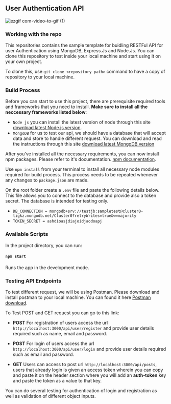## User Authentication API 

![ezgif com-video-to-gif (1)](https://user-images.githubusercontent.com/57854970/85190899-72224d80-b2ef-11ea-9257-1d7b443dea3d.gif)

### Working with the repo 
This repositories contains the sample template for buidling RESTFul API for user Authentication using MongoDB, Express.Js and Node.Js. You can clone this repository to test inside your local machine and start using it on your own project.

To clone this, use `git clone <repository path>` command to have a copy of repository to your local machine.

### Build Process
Before you can start to use this project, there are prerequisite required tools and frameworks that you need to install. **Make sure to install all the neccessary frameworks listed below**:

* `Node js` you can install the latest version of node through this site [download latest Node.js version](https://nodejs.org/en/download/).
* `MongoDB` for us to test our api, we should have a database that will accept data and store to handle different request. You can download and read the instructions through this site [download latest MongoDB version](https://docs.mongodb.com/manual/tutorial/install-mongodb-on-windows/) 

After you've installed all the necessary requirements, you can now install npm packages. Please refer to it's documentation. [npm documentation](https://docs.npmjs.com/downloading-and-installing-packages-locally).

Use `npm install` from your terminal to install all necessary node modules required for build process. This process needs to be repeated whenever any changes to `package.json` are made.

On the root folder create a `.env` file and paste the following details below. This file allows you to connect to the database and provide also a token secret. The database is intended for testing only.

* `DB_CONNECTION = mongodb+srv://testjb:sampletest@cluster0-tigkz.mongodb.net/Cluster0?retryWrites=true&w=majority`
* `TOKEN_SECRET = ashdioasjdiajoidjaodoapj`


### Available Scripts

In the project directory, you can run:

#### `npm start`
Runs the app in the development mode. <br>

### Testing API Endpoints

To test different request, we will be using Postman. Please download and install postman to your local machine. You can found it here [Postman download](https://www.postman.com/).

To Test POST and GET request you can go to this link:
* **POST** For registration of users access the url `http://localhost:3000/api/user/register` and provide user details required such as name, email and password.
* **POST** For login of users access the url `http://localhost:3000/api/user/login` and provide user details required such as email and password.

* **GET** Users can access to post url `http://localhost:3000/api/posts`, users that already login is given an access token wherein you can copy and paste it on the header section where you will add an **auth-token** key and paste the token as a value to that key. 

You can do several testing for authentication of login and registration as well as validation of different object inputs.




 
